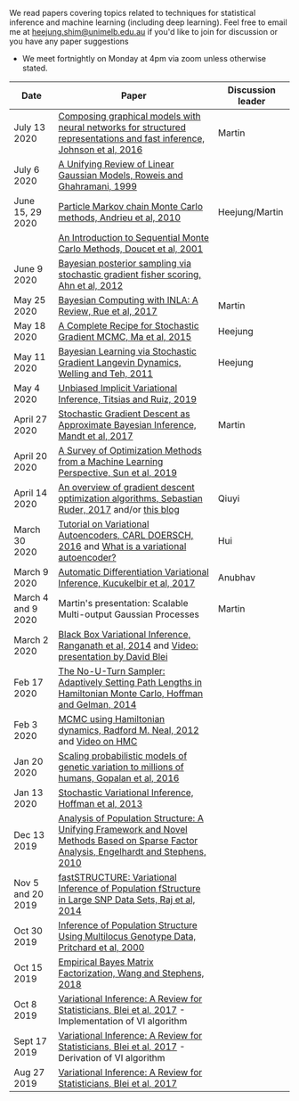 We read papers covering topics related to techniques for statistical inference and machine learning (including deep learning). Feel free to email me at <heejung.shim@unimelb.edu.au> if you'd like to join for discussion or you have any paper suggestions

* We meet fortnightly on Monday at 4pm via zoom unless otherwise stated.

| Date        | Paper  | Discussion leader |
| ------------|-----------------------|-----------------------|
|July 13 2020 |[Composing graphical models with neural networks for structured representations and fast inference, Johnson et al, 2016](https://papers.nips.cc/paper/6379-composing-graphical-models-with-neural-networks-for-structured-representations-and-fast-inference.pdf) | Martin|
|July 6 2020 |[A Unifying Review of Linear Gaussian Models, Roweis and Ghahramani, 1999](https://cs.nyu.edu/~roweis/papers/NC110201.pdf) | |
|June 15, 29 2020 |[Particle Markov chain Monte Carlo methods, Andrieu et al, 2010](https://www.stats.ox.ac.uk/~doucet/andrieu_doucet_holenstein_PMCMC.pdf) | Heejung/Martin |
|             |[An Introduction to Sequential Monte Carlo Methods, Doucet et al, 2001](https://www.stats.ox.ac.uk/~doucet/doucet_defreitas_gordon_smcbookintro.pdf)| |
|June 9 2020 |[Bayesian posterior sampling via stochastic gradient fisher scoring, Ahn et al, 2012](https://dl.acm.org/doi/10.5555/3042573.3042799) | |
|May 25 2020 |[Bayesian Computing with INLA: A Review, Rue et al, 2017](https://www.annualreviews.org/doi/pdf/10.1146/annurev-statistics-060116-054045)| Martin|
|May 18 2020 |[A Complete Recipe for Stochastic Gradient MCMC, Ma et al, 2015](http://papers.nips.cc/paper/5891-a-complete-recipe-for-stochastic-gradient-mcmc.pdf)| Heejung |
|May 11 2020 |[Bayesian Learning via Stochastic Gradient Langevin Dynamics, Welling and Teh, 2011](http://www.icml-2011.org/papers/398_icmlpaper.pdf)| Heejung |
|May 4 2020 |[Unbiased Implicit Variational Inference, Titsias and Ruiz, 2019](http://proceedings.mlr.press/v89/titsias19a/titsias19a.pdf)|  |
|April 27 2020 |[Stochastic Gradient Descent as Approximate Bayesian Inference, Mandt et al, 2017](http://www.jmlr.org/papers/volume18/17-214/17-214.pdf)| Martin |
|April 20 2020 |[A Survey of Optimization Methods from a Machine Learning Perspective, Sun et al, 2019](https://arxiv.org/pdf/1906.06821.pdf) | |
|April 14 2020 |[An overview of gradient descent optimization algorithms, Sebastian Ruder, 2017](https://arxiv.org/abs/1609.04747) and/or [this blog](https://ruder.io/optimizing-gradient-descent/)| Qiuyi |
|March 30 2020 |[Tutorial on Variational Autoencoders, CARL DOERSCH, 2016](https://arxiv.org/pdf/1606.05908.pdf) and [What is a variational autoencoder?](https://jaan.io/what-is-variational-autoencoder-vae-tutorial/)| Hui |
|March 9 2020 | [Automatic Differentiation Variational Inference, Kucukelbir et al, 2017](http://www.jmlr.org/papers/volume18/16-107/16-107.pdf)| Anubhav |
|March 4 and 9 2020 | Martin's presentation: Scalable Multi-output Gaussian Processes| Martin |
|March 2 2020 | [Black Box Variational Inference, Ranganath et al, 2014](http://proceedings.mlr.press/v33/ranganath14.pdf) and [Video: presentation by David Blei](https://www.youtube.com/watch?v=-H2N4tVDK7I)|  |
|Feb 17 2020 | [The No-U-Turn Sampler: Adaptively Setting Path Lengths in Hamiltonian Monte Carlo, Hoffman and Gelman, 2014](http://jmlr.org/papers/volume15/hoffman14a/hoffman14a.pdf)| |
|Feb 3 2020 | [MCMC using Hamiltonian dynamics, Radford M. Neal, 2012](https://arxiv.org/abs/1206.1901) and [Video on HMC](https://www.youtube.com/watch?v=a-wydhEuAm0)| |
|Jan 20 2020 | [Scaling probabilistic models of genetic variation to millions of humans, Gopalan et al, 2016](https://www.nature.com/articles/ng.3710)| |
|Jan 13 2020 | [Stochastic Variational Inference, Hoffman et al, 2013](http://jmlr.org/papers/volume14/hoffman13a/hoffman13a.pdf)| |
|Dec 13 2019 | [Analysis of Population Structure: A Unifying Framework and Novel Methods Based on Sparse Factor Analysis, Engelhardt and Stephens, 2010](https://journals.plos.org/plosgenetics/article?id=10.1371/journal.pgen.1001117)| |
|Nov 5 and 20 2019 | [fastSTRUCTURE: Variational Inference of Population fStructure in Large SNP Data Sets, Raj et al, 2014](https://www.genetics.org/content/197/2/573.short)| |
|Oct 30 2019 | [Inference of Population Structure Using Multilocus Genotype Data, Pritchard et al, 2000](https://www.genetics.org/content/155/2/945)| |
|Oct 15 2019 | [Empirical Bayes Matrix Factorization, Wang and Stephens, 2018](https://arxiv.org/abs/1802.06931)| |
|Oct 8 2019 | [Variational Inference: A Review for Statisticians, Blei et al, 2017](https://www.tandfonline.com/doi/abs/10.1080/01621459.2017.1285773?journalCode=uasa20) - Implementation of VI algorithm| |
|Sept 17 2019 | [Variational Inference: A Review for Statisticians, Blei et al, 2017](https://www.tandfonline.com/doi/abs/10.1080/01621459.2017.1285773?journalCode=uasa20) - Derivation of VI algorithm| |
|Aug 27 2019 | [Variational Inference: A Review for Statisticians, Blei et al, 2017](https://www.tandfonline.com/doi/abs/10.1080/01621459.2017.1285773?journalCode=uasa20)| |

